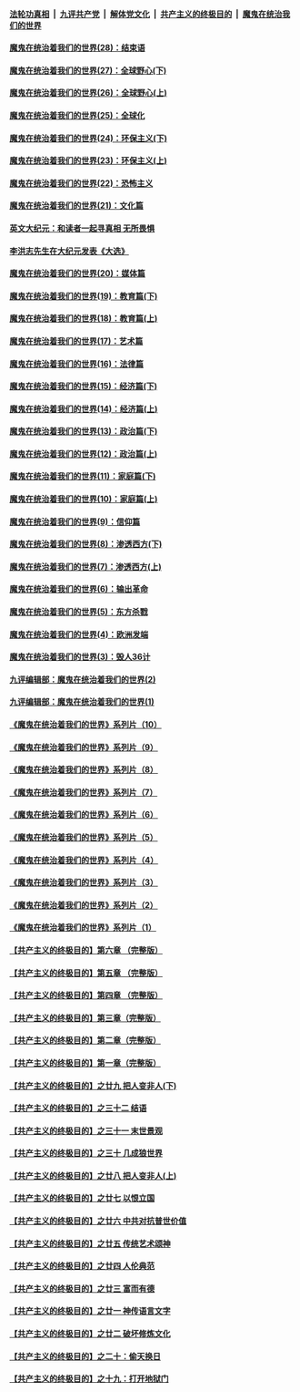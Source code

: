 

####  [法轮功真相](../../../../basic/blob/master/README.md?t=02152131) &nbsp;|&nbsp; [九评共产党](../../../../9ping.md/blob/master/README.md?t=02152131) &nbsp;|&nbsp; [解体党文化](../../../../jtdwh.md/blob/master/README.md?t=02152131)  &nbsp;|&nbsp; [共产主义的终极目的](../../../../gczydzjmd.md/blob/master/README.md?t=02152131) &nbsp;|&nbsp; [魔鬼在统治我们的世界](../../../../mgztzwmdsj.md/blob/master/README.md?t=02152131) 

#### [魔鬼在统治着我们的世界(28)：结束语](../pages/nsc422/n10936246.md?t=02152131) 

#### [魔鬼在统治着我们的世界(27)：全球野心(下)](../pages/nsc422/n10928319.md?t=02152131) 

#### [魔鬼在统治着我们的世界(26)：全球野心(上)](../pages/nsc422/n10900318.md?t=02152131) 

#### [魔鬼在统治着我们的世界(25)：全球化](../pages/nsc422/n10788205.md?t=02152131) 

#### [魔鬼在统治着我们的世界(24)：环保主义(下)](../pages/nsc422/n10695307.md?t=02152131) 

#### [魔鬼在统治着我们的世界(23)：环保主义(上)](../pages/nsc422/n10688613.md?t=02152131) 

#### [魔鬼在统治着我们的世界(22)：恐怖主义](../pages/nsc422/n10614727.md?t=02152131) 

#### [魔鬼在统治着我们的世界(21)：文化篇](../pages/nsc422/n10597706.md?t=02152131) 

#### [英文大纪元：和读者一起寻真相 无所畏惧](../pages/nsc422/n12542027.md?t=02152131) 

#### [李洪志先生在大纪元发表《大选》](../pages/nsc422/n12534746.md?t=02152131) 

#### [魔鬼在统治着我们的世界(20)：媒体篇](../pages/nsc422/n10586579.md?t=02152131) 

#### [魔鬼在统治着我们的世界(19)：教育篇(下)](../pages/nsc422/n10564808.md?t=02152131) 

#### [魔鬼在统治着我们的世界(18)：教育篇(上)](../pages/nsc422/n10526970.md?t=02152131) 

#### [魔鬼在统治着我们的世界(17)：艺术篇](../pages/nsc422/n10499093.md?t=02152131) 

#### [魔鬼在统治着我们的世界(16)：法律篇](../pages/nsc422/n10485969.md?t=02152131) 

#### [魔鬼在统治着我们的世界(15)：经济篇(下)](../pages/nsc422/n10469975.md?t=02152131) 

#### [魔鬼在统治着我们的世界(14)：经济篇(上)](../pages/nsc422/n10457370.md?t=02152131) 

#### [魔鬼在统治着我们的世界(13)：政治篇(下)](../pages/nsc422/n10448270.md?t=02152131) 

#### [魔鬼在统治着我们的世界(12)：政治篇(上)](../pages/nsc422/n10444576.md?t=02152131) 

#### [魔鬼在统治着我们的世界(11)：家庭篇(下)](../pages/nsc422/n10440961.md?t=02152131) 

#### [魔鬼在统治着我们的世界(10)：家庭篇(上)](../pages/nsc422/n10435448.md?t=02152131) 

#### [魔鬼在统治着我们的世界(9)：信仰篇](../pages/nsc422/n10432159.md?t=02152131) 

#### [魔鬼在统治着我们的世界(8)：渗透西方(下)](../pages/nsc422/n10429603.md?t=02152131) 

#### [魔鬼在统治着我们的世界(7)：渗透西方(上)](../pages/nsc422/n10426013.md?t=02152131) 

#### [魔鬼在统治着我们的世界(6)：输出革命](../pages/nsc422/n10421536.md?t=02152131) 

#### [魔鬼在统治着我们的世界(5)：东方杀戮](../pages/nsc422/n10417707.md?t=02152131) 

#### [魔鬼在统治着我们的世界(4)：欧洲发端](../pages/nsc422/n10414890.md?t=02152131) 

#### [魔鬼在统治着我们的世界(3)：毁人36计](../pages/nsc422/n10411583.md?t=02152131) 

#### [九评编辑部：魔鬼在统治着我们的世界(2)](../pages/nsc422/n10410036.md?t=02152131) 

#### [九评编辑部：魔鬼在统治着我们的世界(1)](../pages/nsc422/n10406825.md?t=02152131) 

#### [《魔鬼在统治着我们的世界》系列片（10）](../pages/nsc422/n12292670.md?t=02152131) 

#### [《魔鬼在统治着我们的世界》系列片（9）](../pages/nsc422/n12290859.md?t=02152131) 

#### [《魔鬼在统治着我们的世界》系列片（8）](../pages/nsc422/n12287445.md?t=02152131) 

#### [《魔鬼在统治着我们的世界》系列片（7）](../pages/nsc422/n12283425.md?t=02152131) 

#### [《魔鬼在统治着我们的世界》系列片（6）](../pages/nsc422/n12282314.md?t=02152131) 

#### [《魔鬼在统治着我们的世界》系列片（5）](../pages/nsc422/n12281419.md?t=02152131) 

#### [《魔鬼在统治着我们的世界》系列片（4）](../pages/nsc422/n12274024.md?t=02152131) 

#### [《魔鬼在统治着我们的世界》系列片（3）](../pages/nsc422/n12271322.md?t=02152131) 

#### [《魔鬼在统治着我们的世界》系列片（2）](../pages/nsc422/n12269049.md?t=02152131) 

#### [《魔鬼在统治着我们的世界》系列片（1）](../pages/nsc422/n12267575.md?t=02152131) 

#### [【共产主义的终极目的】第六章 （完整版）](../pages/nsc422/n11428913.md?t=02152131) 

#### [【共产主义的终极目的】第五章 （完整版）](../pages/nsc422/n11428912.md?t=02152131) 

#### [【共产主义的终极目的】第四章 （完整版）](../pages/nsc422/n11428907.md?t=02152131) 

#### [【共产主义的终极目的】第三章（完整版）](../pages/nsc422/n11428848.md?t=02152131) 

#### [【共产主义的终极目的】第二章（完整版）](../pages/nsc422/n11428831.md?t=02152131) 

#### [【共产主义的终极目的】第一章（完整版）](../pages/nsc422/n11417651.md?t=02152131) 

#### [【共产主义的终极目的】之廿九 把人变非人(下)](../pages/nsc422/n11344140.md?t=02152131) 

#### [【共产主义的终极目的】之三十二 结语](../pages/nsc422/n11360535.md?t=02152131) 

#### [【共产主义的终极目的】之三十一 末世景观](../pages/nsc422/n11351129.md?t=02152131) 

#### [【共产主义的终极目的】之三十 几成狼世界](../pages/nsc422/n11348280.md?t=02152131) 

#### [【共产主义的终极目的】之廿八 把人变非人(上)](../pages/nsc422/n11340492.md?t=02152131) 

#### [【共产主义的终极目的】之廿七 以恨立国](../pages/nsc422/n11336944.md?t=02152131) 

#### [【共产主义的终极目的】之廿六 中共对抗普世价值](../pages/nsc422/n11324785.md?t=02152131) 

#### [【共产主义的终极目的】之廿五 传统艺术颂神](../pages/nsc422/n11296396.md?t=02152131) 

#### [【共产主义的终极目的】之廿四 人伦典范](../pages/nsc422/n11296397.md?t=02152131) 

#### [【共产主义的终极目的】之廿三 富而有德](../pages/nsc422/n11283598.md?t=02152131) 

#### [【共产主义的终极目的】之廿一 神传语言文字](../pages/nsc422/n11263265.md?t=02152131) 

#### [【共产主义的终极目的】之廿二 破坏修炼文化](../pages/nsc422/n11245728.md?t=02152131) 

#### [【共产主义的终极目的】之二十：偷天换日](../pages/nsc422/n11238846.md?t=02152131) 

#### [【共产主义的终极目的】之十九：打开地狱门](../pages/nsc422/n11206376.md?t=02152131) 

